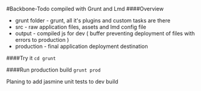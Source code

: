#Backbone-Todo compiled with Grunt and Lmd
####Overview
 - grunt folder - grunt, all it's plugins and custom tasks are
there
 - src - raw application files, assets and lmd config file
 - output - compiled js for dev ( buffer preventing
deployment of files with errors to production )
 - production - final application deployment destination  

####Try it
```cd grunt```  

####Run production build ```grunt prod```  

Planing to add jasmine unit tests to dev build


